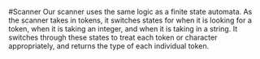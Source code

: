 #Scanner
   Our scanner uses the same logic as a finite state automata. As the scanner takes in tokens, it switches states for when it is looking for a token, when it is taking an integer, and when it is taking in a string. It switches through these states to treat each token or character appropriately, and returns the type of each individual token.

